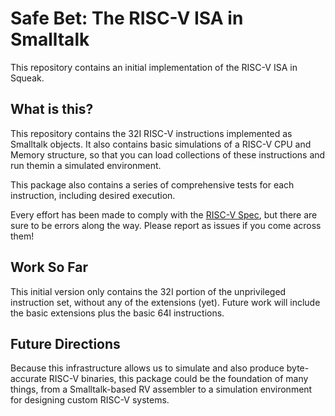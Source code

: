 # Safe Bet: The RISC-V ISA in Smalltalk #
This repository contains an initial implementation of the RISC-V ISA in Squeak.

## What is this? ##
This repository contains the 32I RISC-V instructions implemented as Smalltalk objects. It also contains basic simulations of a RISC-V CPU and Memory structure, so that you can load collections of these instructions and run themin a simulated environment.
  
This package also contains a series of comprehensive tests for each instruction, including desired execution.
  
Every effort has been made to comply with the [RISC-V Spec](https://riscv.org/specifications/), but there are sure to be errors along the way. Please report as issues if you come across them!
  
## Work So Far ##
This initial version only contains the 32I portion of the unprivileged instruction set, without any of the extensions 
(yet). Future work will include the basic extensions plus the basic 64I instructions.
  
## Future Directions ##
Because this infrastructure allows us to simulate and also produce byte-accurate RISC-V binaries, this package could be the foundation of many things, from a Smalltalk-based RV assembler to a simulation environment for designing custom RISC-V systems.
